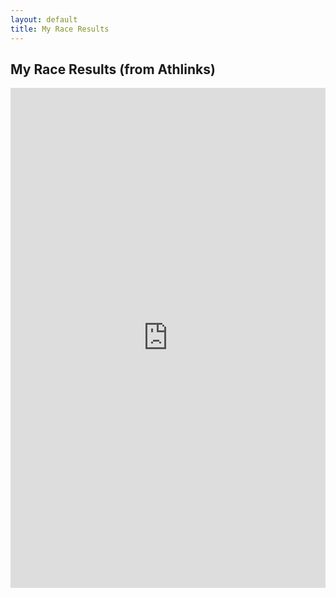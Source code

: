 ```yaml
---
layout: default
title: My Race Results
---
```


<h2>My Race Results (from Athlinks)</h2>

<iframe 
  src="https://www.athlinks.com/athletes/557262460" 
  width="100%" 
  height="800" 
  style="border: none;">
</iframe>
